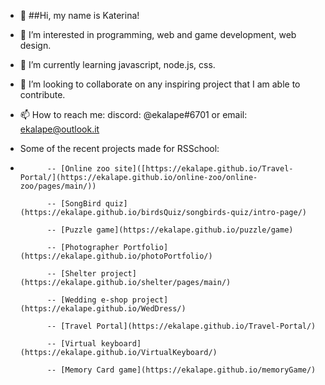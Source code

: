 - 👋 ##Hi, my name is Katerina!
- 👀 I’m interested in programming, web and game development, web design.
- 🌱 I’m currently learning javascript, node.js, css.
- 💞️ I’m looking to collaborate on any inspiring project that I am able to contribute.
- 📫 How to reach me: discord: @ekalape#6701 or email: ekalape@outlook.it

- Some of the recent projects made for RSSchool: 
- 
            -- [Online zoo site]([https://ekalape.github.io/Travel-Portal/](https://ekalape.github.io/online-zoo/online-zoo/pages/main/))
            
            -- [SongBird quiz](https://ekalape.github.io/birdsQuiz/songbirds-quiz/intro-page/)
            
            -- [Puzzle game](https://ekalape.github.io/puzzle/game)
            
            -- [Photographer Portfolio](https://ekalape.github.io/photoPortfolio/)
            
            -- [Shelter project](https://ekalape.github.io/shelter/pages/main/)
            
            -- [Wedding e-shop project](https://ekalape.github.io/WedDress/)
            
            -- [Travel Portal](https://ekalape.github.io/Travel-Portal/)
            
            -- [Virtual keyboard](https://ekalape.github.io/VirtualKeyboard/)   
            
            -- [Memory Card game](https://ekalape.github.io/memoryGame/)
            
 

<!---
ekalape/ekalape is a ✨ special ✨ repository because its `README.md` (this file) appears on your GitHub profile.
You can click the Preview link to take a look at your changes.
--->
